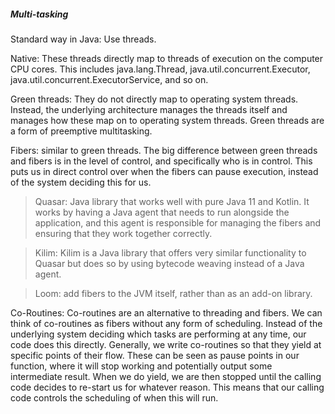 ##### Multi-tasking

Standard way in Java: Use threads. 

Native: These threads directly map to threads of execution on the computer CPU cores. This includes java.lang.Thread, java.util.concurrent.Executor, java.util.concurrent.ExecutorService, and so on. 

Green threads: They do not directly map to operating system threads. Instead, the underlying architecture manages the threads itself and manages how these map on to operating system threads. Green threads are a form of preemptive multitasking. 

Fibers: similar to green threads. The big difference between green threads and fibers is in the level of control, and specifically who is in control. This puts us in direct control over when the fibers can pause execution, instead of the system deciding this for us.

> Quasar: Java library that works well with pure Java 11 and Kotlin. It works by having a Java agent that needs to run alongside the application, and this agent is responsible for managing the fibers and ensuring that they work together correctly.

> Kilim: Kilim is a Java library that offers very similar functionality to Quasar but does so by using bytecode weaving instead of a Java agent. 

> Loom: add fibers to the JVM itself, rather than as an add-on library. 

Co-Routines: Co-routines are an alternative to threading and fibers. We can think of co-routines as fibers without any form of scheduling. Instead of the underlying system deciding which tasks are performing at any time, our code does this directly. Generally, we write co-routines so that they yield at specific points of their flow. These can be seen as pause points in our function, where it will stop working and potentially output some intermediate result. When we do yield, we are then stopped until the calling code decides to re-start us for whatever reason. This means that our calling code controls the scheduling of when this will run.